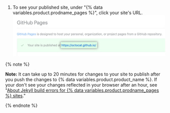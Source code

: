 1. To see your published site, under "{% data variables.product.prodname_pages %}", click your site's URL.
![URL of your published site](/assets/images/help/pages/click-pages-url-to-preview.png)

  {% note %}

  **Note:** It can take up to 20 minutes for changes to your site to publish after you push the changes to {% data variables.product.product_name %}. If your don't see your changes reflected in your browser after an hour, see "[About Jekyll build errors for {% data variables.product.prodname_pages %} sites](/articles/about-jekyll-build-errors-for-github-pages-sites)."

  {% endnote %}
